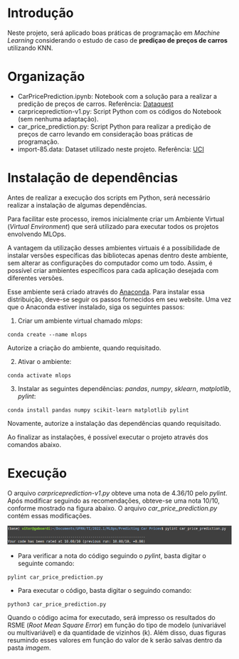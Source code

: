 # Introdução

Neste projeto, será aplicado boas práticas de programação em *Machine Learning* considerando o estudo de caso de **prediçao de preços de carros** utilizando KNN.

# Organização

* CarPricePrediction.ipynb: Notebook com a solução para a realizar a predição de preços de carros. Referência: [Dataquest](https://github.com/dataquestio/solutions/blob/master/Mission155Solutions.ipynb)
* carpriceprediction-v1.py: Script Python com os códigos do Notebook (sem nenhuma adaptação).
* car_price_prediction.py: Script Python para realizar a predição de preços de carro levando em consideração boas práticas de programação.
* import-85.data: Dataset utilizado neste projeto. Referência: [UCI](https://archive.ics.uci.edu/ml/datasets/automobile)

# Instalação de dependências

Antes de realizar a execução dos scripts em Python, será necessário realizar a instalação de algumas dependências. 

Para facilitar este processo, iremos inicialmente criar um Ambiente Virtual (*Virtual Environment*) que será utilizado para executar todos os projetos envolvendo MLOps.

A vantagem da utilização desses ambientes virtuais é a possibilidade de instalar versões específicas das bibliotecas apenas dentro deste ambiente, sem alterar as configurações do computador como um todo. Assim, é possível criar ambientes específicos para cada aplicação desejada com diferentes versões.

Esse ambiente será criado através do [Anaconda](https://www.anaconda.com/products/distribution). Para instalar essa distribuição, deve-se seguir os passos fornecidos em seu website. Uma vez que o Anaconda estiver instalado, siga os seguintes passos:

1. Criar um ambiente virtual chamado *mlops*:

```
conda create --name mlops
```

Autorize a criação do ambiente, quando requisitado.

2. Ativar o ambiente:

```
conda activate mlops
```

3. Instalar as seguintes dependências: *pandas*, *numpy*, *sklearn*, *matplotlib*, *pylint*:

```
conda install pandas numpy scikit-learn matplotlib pylint
```
Novamente, autorize a instalação das dependências quando requisitado.

Ao finalizar as instalações, é possível executar o projeto através dos comandos abaixo.

# Execução

O arquivo *carpriceprediction-v1.py* obteve uma nota de 4.36/10 pelo *pylint*. Após modificar seguindo as recomendações, obteve-se uma nota 10/10, conforme mostrado na figura abaixo. O arquivo *car_price_prediction.py* contém essas modificações.

![pylint result](./images/pylint_result.png)

* Para verificar a nota do código seguindo o *pylint*, basta digitar o seguinte comando:

```
pylint car_price_prediction.py
```

* Para executar o código, basta digitar o seguindo comando:

```
python3 car_price_prediction.py
```

Quando o código acima for executado, será impresso os resultados do RSME (*Root Mean Square Error*) em função do tipo de modelo (univariável ou multivariável) e da quantidade de vizinhos (k). Além disso, duas figuras resumindo esses valores em função do valor de k serão salvas dentro da pasta *imagem*.

